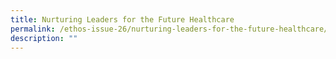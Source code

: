 ```yaml
---
title: Nurturing Leaders for the Future Healthcare
permalink: /ethos-issue-26/nurturing-leaders-for-the-future-healthcare/
description: ""
---
```

